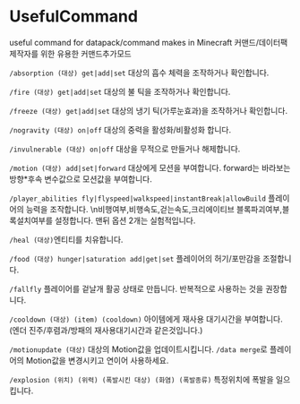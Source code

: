 # UsefulCommand
useful command for datapack/command makes in Minecraft
커맨드/데이터팩 제작자를 위한 유용한 커맨드추가모드

`/absorption (대상) get|add|set` 대상의 흡수 체력을 조작하거나 확인합니다.

`/fire (대상) get|add|set` 대상의 불 틱을 조작하거나 확인합니다.

`/freeze (대상) get|add|set` 대상의 냉기 틱(가루눈효과)을 조작하거나 확인합니다.

`/nogravity (대상) on|off` 대상의 중력을 활성화/비활성화 합니다.

`/invulnerable (대상) on|off` 대상을 무적으로 만들거나 해제합니다.

`/motion (대상) add|set|forward` 대상에게 모션을 부여합니다. forward는 바라보는 방향*후속 변수값으로 모션값을 부여합니다.

`/player_abilities fly|flyspeed|walkspeed|instantBreak|allowBuild` 플레이어의 능력을 조작합니다. \n비행여부,비행속도,걷는속도,크리에이티브 블록파괴여부,블록설치여부를 설정합니다. 맨뒤 옵션 2개는 실험적입니다.

`/heal (대상)`엔티티를 치유합니다.

`/food (대상) hunger|saturation add|get|set` 플레이어의 허기/포만감을 조절합니다.

`/fallfly` 플레이어를 겉날개 활공 상태로 만듭니다. 반복적으로 사용하는 것을 권장합니다.

`/cooldown (대상) (item) (cooldown)` 아이템에게 재사용 대기시간을 부여합니다. (엔더 진주/후렴과/방패의 재사용대기시간과 같은것입니다.)

`/motionupdate (대상)` 대상의 Motion값을 업데이트시킵니다. `/data merge`로 플레이어의 Motion값을 변경시키고 연이어 사용하세요.

`/explosion (위치) (위력) (폭발시킨 대상) (화염) (폭발종류)` 특정위치에 폭발을 일으킵니다.

